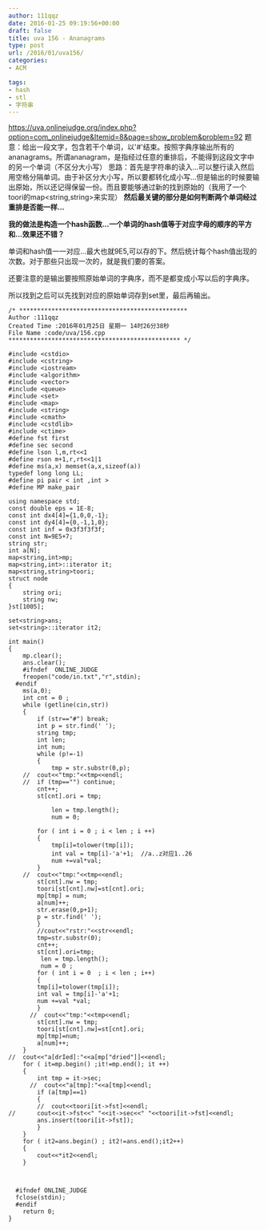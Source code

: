 ```yaml
---
author: 111qqz
date: 2016-01-25 09:19:56+00:00
draft: false
title: uva 156 - Ananagrams
type: post
url: /2016/01/uva156/
categories:
- ACM

tags:
- hash
- stl
- 字符串
---
```


https://uva.onlinejudge.org/index.php?option=com_onlinejudge&Itemid=8&page=show_problem&problem=92
题意：给出一段文字，包含若干个单词，以'#'结束。按照字典序输出所有的ananagrams。所谓ananagram，是指经过任意的重排后，不能得到这段文字中的另一个单词（不区分大小写）
思路：首先是字符串的读入...可以整行读入然后用空格分隔单词。由于补区分大小写，所以要都转化成小写...但是输出的时候要输出原始，所以还记得保留一份。而且要能够通过新的找到原始的（我用了一个toori的map<string,string>来实现）
**然后最关键的部分是如何判断两个单词经过重排是否能一样...**

**我的做法是构造一个hash函数...一个单词的hash值等于对应字母的顺序的平方和...效果还不错？**

单词和hash值一一对应...最大也就9E5,可以存的下。然后统计每个hash值出现的次数。对于那些只出现一次的，就是我们要的答案。

还要注意的是输出要按照原始单词的字典序，而不是都变成小写以后的字典序。

所以找到之后可以先找到对应的原始单词存到set里，最后再输出。







    
    /* ***********************************************
    Author :111qqz
    Created Time :2016年01月25日 星期一 14时26分38秒
    File Name :code/uva/156.cpp
    ************************************************ */
    
    #include <cstdio>
    #include <cstring>
    #include <iostream>
    #include <algorithm>
    #include <vector>
    #include <queue>
    #include <set>
    #include <map>
    #include <string>
    #include <cmath>
    #include <cstdlib>
    #include <ctime>
    #define fst first
    #define sec second
    #define lson l,m,rt<<1
    #define rson m+1,r,rt<<1|1
    #define ms(a,x) memset(a,x,sizeof(a))
    typedef long long LL;
    #define pi pair < int ,int >
    #define MP make_pair
    
    using namespace std;
    const double eps = 1E-8;
    const int dx4[4]={1,0,0,-1};
    const int dy4[4]={0,-1,1,0};
    const int inf = 0x3f3f3f3f;
    const int N=9E5+7;
    string str;
    int a[N];
    map<string,int>mp;
    map<string,int>::iterator it;
    map<string,string>toori;
    struct node
    {
        string ori;
        string nw;
    }st[1005];
    
    set<string>ans;
    set<string>::iterator it2;
    
    int main()
    {
    	mp.clear();
    	ans.clear();
    	#ifndef  ONLINE_JUDGE 
    	freopen("code/in.txt","r",stdin);
      #endif
    	ms(a,0);
    	int cnt = 0 ;
    	while (getline(cin,str))
    	{
    	    if (str=="#") break;
    	    int p = str.find(' ');
    	    string tmp;
    	    int len;
    	    int num;
    	    while (p!=-1)
    	    {
    	        tmp = str.substr(0,p);
    	//	cout<<"tmp:"<<tmp<<endl;
    	//	if (tmp=="") continue;
    		cnt++;
    		st[cnt].ori = tmp;
    
    	        len = tmp.length();
    	        num = 0;
    		
    		for ( int i = 0 ; i < len ; i ++)
    		{
    		    tmp[i]=tolower(tmp[i]);
    		    int val = tmp[i]-'a'+1;  //a..z对应1..26
    		    num +=val*val;
    		}
    	//	cout<<"tmp:"<<tmp<<endl;
    		st[cnt].nw = tmp;
    		toori[st[cnt].nw]=st[cnt].ori;
    		mp[tmp] = num;
    		a[num]++;
    		str.erase(0,p+1);
    		p = str.find(' ');
    	    }
    	    //cout<<"rstr:"<<str<<endl;
    	    tmp=str.substr(0);
    	    cnt++;
    	    st[cnt].ori=tmp;
    	     len = tmp.length();
    	     num = 0 ;
    	    for ( int i = 0  ; i < len ; i++)
    	    {
    		tmp[i]=tolower(tmp[i]);
    		int val = tmp[i]-'a'+1;
    		num +=val *val;
    	    }
    	  //  cout<<"tmp:"<<tmp<<endl;
    	    st[cnt].nw = tmp;
    	    toori[st[cnt].nw]=st[cnt].ori;
    	    mp[tmp]=num;
    	    a[num]++;
    	}
    //	cout<<"a[drIed]:"<<a[mp["dried"]]<<endl;	
    	for ( it=mp.begin() ;it!=mp.end(); it ++)
    	{
    	    int tmp = it->sec;
    	  //  cout<<"a[tmp]:"<<a[tmp]<<endl;
    	    if (a[tmp]==1)
    	    {
    		//	cout<<toori[it->fst]<<endl;
    //		cout<<it->fst<<" "<<it->sec<<" "<<toori[it->fst]<<endl;
    		ans.insert(toori[it->fst]);
    	    }
    	}
    	for ( it2=ans.begin() ; it2!=ans.end();it2++)
    	{
    	    cout<<*it2<<endl;
    	}
    	
        
    
      #ifndef ONLINE_JUDGE  
      fclose(stdin);
      #endif
        return 0;
    }
    



